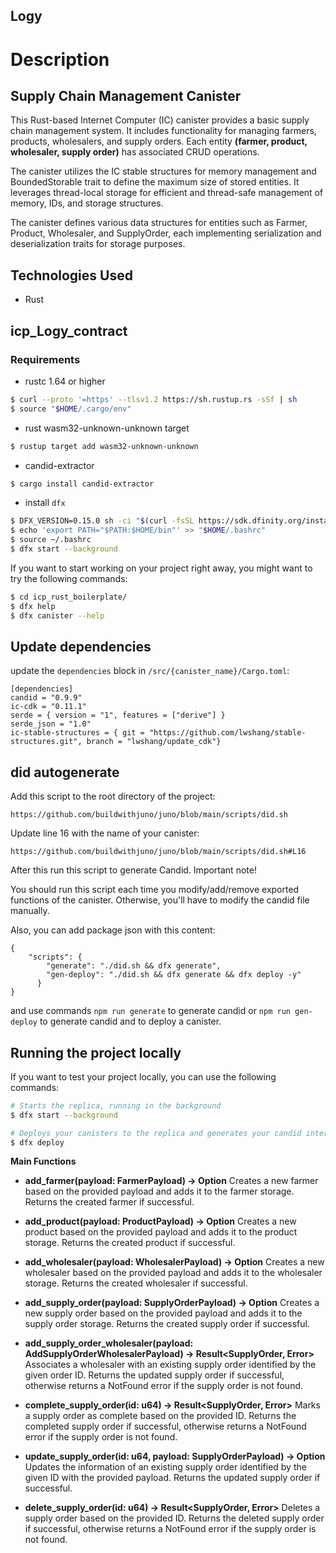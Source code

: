 ## Logy
# Description
## Supply Chain Management Canister
 
 This Rust-based Internet Computer (IC) canister provides a basic supply chain management system.
 It includes functionality for managing farmers, products, wholesalers, and supply orders.
 Each entity **(farmer, product, wholesaler, supply order)** has associated CRUD operations.
 
 The canister utilizes the IC stable structures for memory management and BoundedStorable trait to define the maximum size of stored entities. It leverages thread-local storage for efficient and thread-safe management of memory, IDs, and storage structures.

 The canister defines various data structures for entities such as Farmer, Product, Wholesaler, and SupplyOrder, each implementing serialization and deserialization traits for storage purposes.

 ## Technologies Used
 - Rust


## icp_Logy_contract

### Requirements
* rustc 1.64 or higher
```bash
$ curl --proto '=https' --tlsv1.2 https://sh.rustup.rs -sSf | sh
$ source "$HOME/.cargo/env"
```
* rust wasm32-unknown-unknown target
```bash
$ rustup target add wasm32-unknown-unknown
```
* candid-extractor
```bash
$ cargo install candid-extractor
```
* install `dfx`
```bash
$ DFX_VERSION=0.15.0 sh -ci "$(curl -fsSL https://sdk.dfinity.org/install.sh)"
$ echo 'export PATH="$PATH:$HOME/bin"' >> "$HOME/.bashrc"
$ source ~/.bashrc
$ dfx start --background
```

If you want to start working on your project right away, you might want to try the following commands:

```bash
$ cd icp_rust_boilerplate/
$ dfx help
$ dfx canister --help
```

## Update dependencies

update the `dependencies` block in `/src/{canister_name}/Cargo.toml`:
```
[dependencies]
candid = "0.9.9"
ic-cdk = "0.11.1"
serde = { version = "1", features = ["derive"] }
serde_json = "1.0"
ic-stable-structures = { git = "https://github.com/lwshang/stable-structures.git", branch = "lwshang/update_cdk"}
```

## did autogenerate

Add this script to the root directory of the project:
```
https://github.com/buildwithjuno/juno/blob/main/scripts/did.sh
```

Update line 16 with the name of your canister:
```
https://github.com/buildwithjuno/juno/blob/main/scripts/did.sh#L16
```

After this run this script to generate Candid.
Important note!

You should run this script each time you modify/add/remove exported functions of the canister.
Otherwise, you'll have to modify the candid file manually.

Also, you can add package json with this content:
```
{
    "scripts": {
        "generate": "./did.sh && dfx generate",
        "gen-deploy": "./did.sh && dfx generate && dfx deploy -y"
      }
}
```

and use commands `npm run generate` to generate candid or `npm run gen-deploy` to generate candid and to deploy a canister.

## Running the project locally

If you want to test your project locally, you can use the following commands:

```bash
# Starts the replica, running in the background
$ dfx start --background

# Deploys your canisters to the replica and generates your candid interface
$ dfx deploy
```

**Main Functions**

- **add_farmer(payload: FarmerPayload) -> Option<Farmer>**
  Creates a new farmer based on the provided payload and adds it to the farmer storage. Returns the created farmer if successful.

- **add_product(payload: ProductPayload) -> Option<Product>**
  Creates a new product based on the provided payload and adds it to the product storage. Returns the created product if successful.

- **add_wholesaler(payload: WholesalerPayload) -> Option<Wholesaler>**
  Creates a new wholesaler based on the provided payload and adds it to the wholesaler storage. Returns the created wholesaler if successful.

- **add_supply_order(payload: SupplyOrderPayload) -> Option<SupplyOrder>**
  Creates a new supply order based on the provided payload and adds it to the supply order storage. Returns the created supply order if successful.

- **add_supply_order_wholesaler(payload: AddSupplyOrderWholesalerPayload) -> Result<SupplyOrder, Error>**
  Associates a wholesaler with an existing supply order identified by the given order ID. Returns the updated supply order if successful, otherwise returns a NotFound error if the supply order is not found.

- **complete_supply_order(id: u64) -> Result<SupplyOrder, Error>**
  Marks a supply order as complete based on the provided ID. Returns the completed supply order if successful, otherwise returns a NotFound error if the supply order is not found.

- **update_supply_order(id: u64, payload: SupplyOrderPayload) -> Option<SupplyOrder>**
  Updates the information of an existing supply order identified by the given ID with the provided payload. Returns the updated supply order if successful.

- **delete_supply_order(id: u64) -> Result<SupplyOrder, Error>**
  Deletes a supply order based on the provided ID. Returns the deleted supply order if successful, otherwise returns a NotFound error if the supply order is not found.
